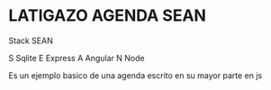 # LATIGAZO AGENDA SEAN

Stack SEAN

S Sqlite
E Express
A Angular
N Node

Es un ejemplo basico de una agenda escrito en su mayor parte en js